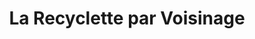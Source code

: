 ---
title: "La Recyclette par Voisinage"
url: /soustons/la-recyclette-par-voisinage/
shop: Fahrrad
---